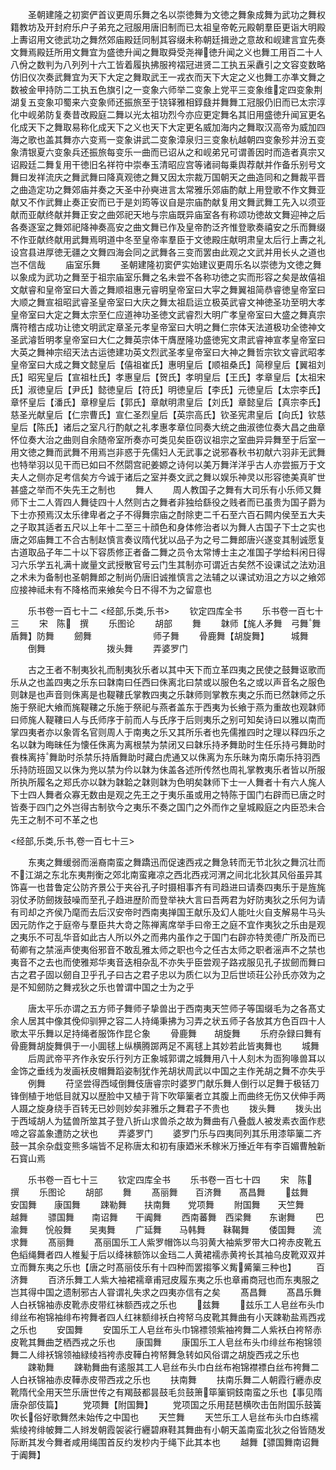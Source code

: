 <!-- { "loadSidebar": true } -->
　　圣朝建隆之初窦俨首议更周乐舞之名以崇徳舞为文徳之舞象成舞为武功之舞权籍教坊及开封府乐户子弟充之冠服用唐旧制而已太祖皇帝乾元殿朝羣臣更诣大明殿上夀诏用文徳武功之舞然郊庙殿廷同制其容缀未称朝廷揖逊之意故和岘建言宜先奏文舞焉殿廷所用文舞宜为盛徳升闻之舞取舜受尧禅徳升闻之义也舞工用百二十人八佾之数判为八列列十六工皆着履执拂服袴褶冠进贤二工执五采纛引之文容变数略仿旧仪次奏武舞宜为天下大定之舞取武王一戎衣而天下大定之义也舞工亦凖文舞之数被金甲持防二工执五色旗引之一变象六师举二变象上党平三变象维定四变象荆湖复五变象卭蜀来六变象师还振旅至于铙铎雅相錞鼗并舞舞工冠服仍旧而已太宗淳化中岘弟防复奏昔改殿庭二舞以光太祖功烈今亦应更定舞名其旧用盛徳升闻冝更名化成天下之舞取易称化成天下之义也天下大定更名威加海内之舞取汉高帝为威加四海之歌也盖其舞亦六变焉一变象讲武二变象漳泉归三变象杭越朝四变象殄并汾五变象清银夏六变象兵还振旅每变乐一曲而已诏从之和岘弟兄可谓善因时而造者真宗又诏殿廷二舞复用干徳旧名祥符中崇奉玉清昭应宫等诸祠每乗舆荐献并作备乐别号文舞曰发祥流庆之舞武舞曰降真观徳之舞又因太宗裁万国朝天之曲造同和之舞裁平晋之曲造定功之舞郊庙并奏之天圣中孙奭进言太常雅乐郊庙酌献上用登歌不作文舞亚献又不作武舞止奏正安而已于是刘筠等议自是宗庙酌献复用文舞武舞工先入以须亚献而亚献终献并舞正安之曲郊祀天地与宗庙既异庙室各有称颂功徳故文舞迎神之后各奏逐室之舞郊祀降神奏高安之曲文舞已作及皇帝酌泛齐惟登歌奏禧安之乐而舞缀不作亚献终献用武舞焉明道中冬至皇帝率羣臣于文徳殿庄献明肃皇太后行上夀之礼设宫县进厚徳无疆之文舞四海会同之武舞各三变而罢由此观之文武并用长乆之道也岂不信哉
　　庙室乐舞
　　圣朝建隆初窦俨实始建议更周乐名以崇徳为文徳之舞以象成为武功之舞至于祖宗庙室乐舞之名未尝不各称功徳之实而形容之矣是故僖祖文献睿和皇帝室曰大善之舞顺祖惠元睿明皇帝室曰大寜之舞翼祖简恭睿徳皇帝室曰大顺之舞宣祖昭武睿圣皇帝室曰大庆之舞太祖启运立极英武睿文神徳圣功至明大孝皇帝室曰大定之舞太宗至仁应道神功圣徳文武睿烈大明广孝皇帝室曰大盛之舞真宗膺符稽古成功让徳文明武定章圣元孝皇帝室曰大明之舞仁宗体天法道极功全徳神文圣武濬哲明孝皇帝室曰大仁之舞英宗体干膺歴隆功盛徳宪文肃武睿神宣孝皇帝室曰大英之舞神宗绍天法古运徳建功英文烈武圣孝皇帝室曰大神之舞哲宗钦文睿武昭孝皇帝室曰大成之舞文懿皇后【僖祖崔氏】惠明皇后【顺祖桑氏】简穆皇后【翼祖刘氏】昭宪皇后【宣祖杜氏】孝惠皇后【贺氏】孝明皇后【王氏】孝章皇后【太祖宋氏】淑徳皇后【尹氏】懿徳皇后【符氏】明徳皇后【李氏】元徳皇后【太宗李氏】章怀皇后【潘氏】章穆皇后【郭氏】章献明肃皇后【刘氏】章懿皇后【真宗李氏】慈圣光献皇后【仁宗曹氏】宣仁圣烈皇后【英宗高氏】钦圣宪肃皇后【向氏】钦慈皇后【陈氏】诸后之室凡行酌献之礼孝惠孝章位同奏大统之曲淑徳位奏大昌之曲章怀位奏大治之曲则自余随帝室所奏亦可类见矣臣窃议祖宗之室曲异异舞至于后室一用文徳之舞而武舞不用焉岂非惑于先儒妇人无武事之说邪春秋书初献六羽非无武舞也特举羽以见干而已如曰不然閟宫祀姜嫄之诗何以美万舞洋洋乎古人亦尝振万于文夫人之侧亦足考信矣方今诚于诸后之室并奏文武之舞以娱乐神灵以形容徳美真旷世甚盛之举而不失先王之制也
　　舞人
　　周人教国子之舞有大司乐有小乐师又舞师下士二人胥四人舞徒四十人然则古之舞者非独给繇役之贱者而已虽贵为国子爵为下士亦预焉汉太乐律卑者之子不得舞宗庙之酎除吏二千石至六百石闗内侯至五大夫之子取其适者五尺以上年十二至三十顔色和身体修治者以为舞人古国子下士之实也唐之郊庙舞工不合古制赵慎言奏议隋代犹以品子为之号二舞郎唐兴遂变其制诚愿复古道取品子年二十以下容质修正者备二舞之员令太常博士主之准国子学给料闲日得习六乐学五礼满十嵗量文武授散官号云门生其制亦可谓近古矣然不设课试之法劝沮之术未为备制也圣朝舞郎之制尚仍唐旧诚推慎言之法辅之以课试劝沮之方以之飨郊应接神祗未有不降格而来飨矣今日不得不为之留意也

　　乐书卷一百七十二
<经部,乐类,乐书>
　　钦定四库全书
　　乐书卷一百七十三
　　宋　陈　撰
　　乐图论
　　胡部
　　舞
　　韎师【旄人矛舞　弓舞舞盾舞】防舞
　　劒舞　　　　　　　师子舞
　　骨鹿舞【胡旋舞】　　　城舞
　　倒舞　　　　　　　拨头舞
　　弄婆罗门

　　古之王者不制夷狄礼而制夷狄乐者以其中天下而立革四夷之民使之鼓舞讴歌而乐从之也盖四夷之乐东曰韎南曰任西曰侏离北曰禁或以服色名之或以声音名之服色则韎是也声音则侏离是也鞮鞻氏掌教四夷之乐韎师则掌教东夷之乐而已然韎师之乐施于祭祀大飨而旄鞮鞻之乐施于祭祀与燕者盖东于西夷为长飨于燕为重故也观韎师曰师旄人鞮鞻曰人与氏师序于前而人与氏序于后则夷乐之别可知矣诗曰以雅以南而掌四夷者亦以象胥名官则周人于南夷之乐又其所乐者也先儒推四时之理以释四乐之名以韎为晦昧任为懐任侏离为离根禁为禁闭又曰韎乐持矛舞助时生任乐持弓舞助时飬株离持舞助时杀禁乐持盾舞助时藏白虎通又以侏离为东乐昧为南乐南乐持羽西乐持防班固又以侏为兠以禁为仱以韎为佅盖各述所传然也周礼掌教夷乐者皆以所服所执所履名之郑氏亦以韎为韎韐之韎则韎为色明矣韎师下士一人舞者十有六人旄人下士四人舞者众寡无数由是观之先王之于夷乐虽或用之特陈于国门右辟而已唐之时皆奏于四门之外岂得古制欤今之夷乐不奏之国门之外而作之皇城殿庭之内臣恐未合先王之制不可不革之也

<经部,乐类,乐书,卷一百七十三>

　　东夷之舞缓弱而滛裔南蛮之舞蹻迅而促速西戎之舞急转而无节北狄之舞沉壮而不江湖之东北东夷荆衡之郊北南蛮雍凉之西北西戎河渭之间北北狄其风俗虽异其饰喜一也昔鲁定公防齐景公于夹谷孔子时摄相事齐有司趋进曰请奏四夷乐于是旌旄羽仗矛防劒拨鼓噪而至孔子趋进歴阶而登举袂大言曰吾两君为好防夷狄之乐何为请有司却之齐侯乃麾而去后汉安帝时西南夷掸国王献乐及幻人能吐火自支解易牛马头因元防作之于庭帝与羣臣共大竒之陈禅离席举手曰帝王之庭不宜作夷狄之乐由是观之夷乐不可乱华音如此古人所以外之而弗内虽作之于国门右辟亦特羙德广所及而已荀卿有之禁滛声使夷俗邪音不敢乱雅太师之职也今之任古太师之职者滛声不之禁也夷音不之去也而使雅郑华夷音迭相杂乱不亦失乎臣尝观子路戎服见孔子拔劒而舞曰古之君子固以劒自卫乎孔子曰古之君子忠以为质仁以为卫后世顷荘公孙氏亦效为之是不知劒防之舞戎狄之乐也曽谓中国之士为之乎

　　唐太平乐亦谓之五方师子舞师子挚兽出于西南夷天竺师子等国缀毛为之各髙丈余人居其中像其俛仰驯狎之容二人持绳秉拂为习弄之状五师子各放其方色百四十人歌太平乐舞以足持绳者服饰作昆仑象
　　骨鹿舞　　胡旋舞
　　乐府杂録曰舞有骨鹿舞胡旋舞俱于一小圎毬上纵横腾踯两足不离毬上其妙若此皆夷舞也
　　城舞
　　后周武帝平齐作永安乐行列方正象城郭谓之城舞用八十人刻木为靣狗喙兽耳以金饰之垂线为发画袄皮帽舞蹈姿制犹作羌胡状周武以中国之主作羌胡之舞不亦失乎
　　例舞
　　苻坚尝得西域倒舞伎唐睿宗时婆罗门献乐舞人倒行以足舞于极铦刀锋倒植于地低目就刄以歴脸中又植于背下吹筚篥者立其腹上而曲终无伤又伏伸手两人蹑之旋身绕手百转无已妙则妙矣非雅乐之舞君子不贵也
　　拨头舞
　　拨头出于西域胡人为猛兽所筮其子登八折山求兽杀之故为舞曲有八叠戯人被发素衣面作悲啼之容盖象遭防之状也
　　弄婆罗门
　　婆罗门乐与四夷同列其乐用漆筚篥二齐鼓一其余杂戱变熊多端皆不足称唐太和初有康廼米禾稼米万捶近年有李百媚曹触新石寳山焉

　　乐书卷一百七十三
　　钦定四库全书
　　乐书卷一百七十四
　　宋　陈　撰
　　乐图论
　　胡部
　　舞
　　髙丽舞　　百济舞　　髙昌舞
　　兹舞　　安国舞　　康国舞
　　踈勒舞　　扶南舞　　党项舞
　　附国舞　　天竺舞　　越舞
　　骠国舞　　南诏舞　　干阗舞
　　西南蕃舞　西梁舞　　东谢舞
　　巴渝舞　　恱般舞　　吴夷舞
　　广延舞　　马韩舞　　靺鞨舞
　　倭国舞　　流求舞
　　髙丽舞
　　髙丽国乐工人紫罗帽饰以鸟羽黄大袖紫罗带大口袴赤皮靴五色縚绳舞者四人椎髪于后以绛袜额饰以金珰二人黄裙襦赤黄袴长其袖乌皮靴双双并立而舞东夷之乐也【唐之时髙丽伎乐有十四种而罢搊筝义觜觱篥三种也】
　　百济舞
　　百济乐舞工人紫大袖裙襦章甫冠皮履东夷之乐也章甫商冠也而东夷服之岂其得中国之遗制邪古人甞谓礼失求之四夷亦信有之矣
　　髙昌舞
　　髙昌乐舞人白袄锦袖赤皮靴赤皮带红袜额西戎之乐也
　　兹舞
　　兹乐工人皂丝布头巾绯丝布袍锦袖绯布袴舞者四人红袜额绯袄白袴帑乌皮靴其舞曲有小天踈勒盐焉西戎之乐也
　　安国舞
　　安国乐工人皂丝布头巾锦褾领紫袖袴舞二人紫袄白袴帑赤皮靴其舞曲芝栖西戎之乐也
　　康国舞
　　康国乐工人皂丝布头巾绯丝布袍锦领舞二人绯袄锦领袖緑绫裆袴赤皮鞾白袴帑舞急转如风俗谓之胡旋西戎之乐也
　　踈勒舞
　　踈勒舞曲有逺服其工人皂丝布头巾白丝布袍锦襟褾白丝布袴舞二人白袄锦袖赤皮鞾赤皮带西戎之乐也
　　扶南舞
　　扶南乐舞二人朝霞行纒赤皮靴隋代全用天竺乐唐世传之有羯鼓都昙鼓毛贠鼓箫筚篥铜鈘南蛮之乐也【事见隋唐杂部伎篇】
　　党项舞【附国舞】
　　党项国之乐用琵琶横吹击缶附国乐鼓簧吹长俗好歌舞然未始传之中国也
　　天竺舞
　　天竺乐工人皂丝布头巾白练襦紫绫袴绯帔舞二人辫发朝霞袈裟行纒碧麻鞋其舞曲有小朝天盖南蛮北狄之俗皆随发际断其发今舞者咸用绳围首反约发杪内于绳下此其本也
　　越舞【骠国舞南诏舞于阗舞】
